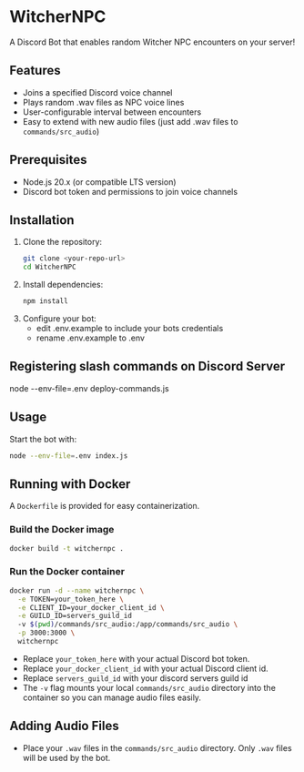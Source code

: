 # WitcherNPC
A Discord Bot that enables random Witcher NPC encounters on your server!

## Features
- Joins a specified Discord voice channel
- Plays random .wav files as NPC voice lines
- User-configurable interval between encounters
- Easy to extend with new audio files (just add .wav files to `commands/src_audio`)

## Prerequisites
- Node.js 20.x (or compatible LTS version)
- Discord bot token and permissions to join voice channels

## Installation
1. Clone the repository:
   ```sh
   git clone <your-repo-url>
   cd WitcherNPC
   ```
2. Install dependencies:
   ```sh
   npm install
   ```
3. Configure your bot:
   - edit .env.example to include your bots credentials
   - rename .env.example to .env

## Registering slash commands on Discord Server
node --env-file=.env deploy-commands.js 

## Usage
Start the bot with:
```sh
node --env-file=.env index.js
```

## Running with Docker
A `Dockerfile` is provided for easy containerization.

### Build the Docker image
```sh
docker build -t witchernpc .
```

### Run the Docker container
```sh
docker run -d --name witchernpc \
  -e TOKEN=your_token_here \
  -e CLIENT_ID=your_docker_client_id \
  -e GUILD_ID=servers_guild_id
  -v $(pwd)/commands/src_audio:/app/commands/src_audio \
  -p 3000:3000 \
  witchernpc
```
- Replace `your_token_here` with your actual Discord bot token.
- Replace `your_docker_client_id` with your actual Discord client id.
- Replace `servers_guild_id` with your discord servers guild id
- The `-v` flag mounts your local `commands/src_audio` directory into the container so you can manage audio files easily.

## Adding Audio Files
- Place your `.wav` files in the `commands/src_audio` directory. Only `.wav` files will be used by the bot.